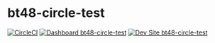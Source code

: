 # bt48-circle-test

[![CircleCI](https://circleci.com/gh/feargalokane/bt48-circle-test.svg?style=shield)](https://circleci.com/gh/feargalokane/bt48-circle-test)
[![Dashboard bt48-circle-test](https://img.shields.io/badge/dashboard-bt48_circle_test-yellow.svg)](https://dashboard.pantheon.io/sites/2e2f7515-f9fe-451b-b549-69cfd26abc0a#dev/code)
[![Dev Site bt48-circle-test](https://img.shields.io/badge/site-bt48_circle_test-blue.svg)](http://dev-bt48-circle-test.pantheonsite.io/)